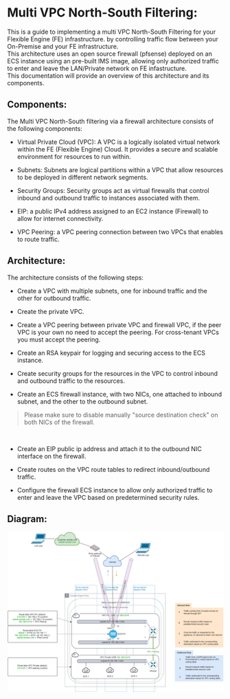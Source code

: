 # Multi VPC North-South Filtering:
This is a guide to implementing a multi VPC North-South Filtering for your Flexible Engine (FE) infrastructure. by controlling traffic flow between your On-Premise and your FE infrastructure.
<br/>
This architecture uses an open source firewall (pfsense) deployed on an ECS instance using an pre-built IMS image, allowing only authorized traffic to enter and leave the LAN/Private network on FE infastructure. 
<br/>
This documentation will provide an overview of this architecture and its components.


## Components:
The Multi VPC North-South filtering via a firewall architecture consists of the following components:

- Virtual Private Cloud (VPC): A VPC is a logically isolated virtual network within the FE (Flexible Engine) Cloud. It provides a secure and scalable environment for resources to run within.

- Subnets: Subnets are logical partitions within a VPC that allow resources to be deployed in different network segments.

- Security Groups: Security groups act as virtual firewalls that control inbound and outbound traffic to instances associated with them.

- EIP: a public IPv4 address assigned to an EC2 instance (Firewall) to allow for internet connectivity.

- VPC Peering: a VPC peering connection between two VPCs that enables to route traffic.

## Architecture:
The architecture consists of the following steps:

- Create a VPC with multiple subnets, one for inbound traffic and the other for outbound traffic.

- Create the private VPC.

- Create a VPC peering between private VPC and firewall VPC, if the peer VPC is your own no need to accept the peering.
For cross-tenant VPCs you must accept the peering.

- Create an RSA keypair for logging and securing access to the ECS instance.

- Create security groups for the resources in the VPC to control inbound and outbound traffic to the resources.

- Create an ECS firewall instance, with two NICs, one attached to inbound subnet, and the other to the outbound subnet.
> Please make sure to disable manually "source destination check" on both NICs of the firewall.
<br/>

- Create an EIP public ip address and attach it to the outbound NIC interface on the firewall.

- Create routes on the VPC route tables to redirect inbound/outbound traffic.

- Configure the firewall ECS instance to allow only authorized traffic to enter and leave the VPC based on predetermined security rules.

## Diagram:
![Alt text](https://github.com/FlexibleEngineCloud/FE-landingzone/blob/main/docs/diagrams/north-south-multivpc.png)
